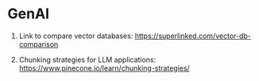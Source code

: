 # GenAI

1) Link to compare vector databases: https://superlinked.com/vector-db-comparison

2) Chunking strategies for LLM applications: https://www.pinecone.io/learn/chunking-strategies/
